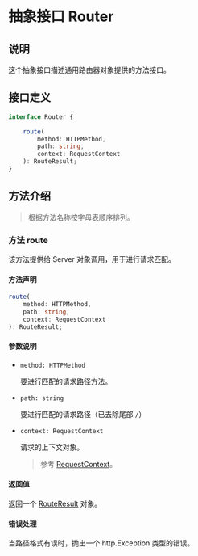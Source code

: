 # 抽象接口 Router

## 说明

这个抽象接口描述通用路由器对象提供的方法接口。

## 接口定义

```ts
interface Router {

    route(
        method: HTTPMethod,
        path: string,
        context: RequestContext
    ): RouteResult;
}
```

## 方法介绍

> 根据方法名称按字母表顺序排列。

### 方法 route

该方法提供给 Server 对象调用，用于进行请求匹配。

#### 方法声明

```ts
route(
    method: HTTPMethod,
    path: string,
    context: RequestContext
): RouteResult;
```

#### 参数说明

- `method: HTTPMethod`

    要进行匹配的请求路径方法。

- `path: string`

    要进行匹配的请求路径（已去除尾部 `/`）

- `context: RequestContext`

    请求的上下文对象。

    > 参考 [RequestContext](./RequestContext.md)。

#### 返回值

返回一个 [RouteResult](./RouteResult.md) 对象。

#### 错误处理

当路径格式有误时，抛出一个 http.Exception 类型的错误。
